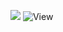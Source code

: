 ![](https://user-images.githubusercontent.com/12010904/95610299-b9d70b80-0a7d-11eb-9614-90e672ea4524.png)
![View](https://visitor-badge.glitch.me/badge?page_id=hrishikeshh.hrishikeshh)
